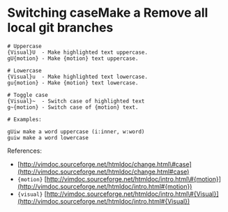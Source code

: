 # Switching caseMake a Remove all local git branches

```
# Uppercase
{Visual}U  - Make highlighted text uppercase.
gU{motion} - Make {motion} text uppercase.

# Lowercase
{Visual}u  - Make highlighted text lowercase.
gu{motion} - Make {motion} text lowercase.

# Toggle case
{Visual}~  - Switch case of highlighted text
g~{motion} - Switch case of {motion} text.

# Examples:

gUiw make a word uppercase (i:inner, w:word)
guiw make a word lowercase
```

References:

* [http://vimdoc.sourceforge.net/htmldoc/change.html\#case](http://vimdoc.sourceforge.net/htmldoc/change.html#case)
* `{motion}` [http://vimdoc.sourceforge.net/htmldoc/intro.html\#{motion}](http://vimdoc.sourceforge.net/htmldoc/intro.html#{motion})
* `{visual}` [http://vimdoc.sourceforge.net/htmldoc/intro.html\#{Visual}](http://vimdoc.sourceforge.net/htmldoc/intro.html#{Visual})



